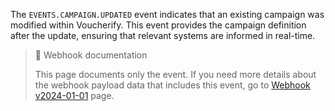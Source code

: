 The `EVENTS.CAMPAIGN.UPDATED` event indicates that an existing campaign was modified within Voucherify. This event provides the campaign definition after the update, ensuring that relevant systems are informed in real-time.

> 📘 Webhook documentation
>
> This page documents only the event. If you need more details about the webhook payload data that includes this event, go to [Webhook v2024-01-01](ref:introduction-to-webhooks "Introduction to webhooks v2024-01-01") page.